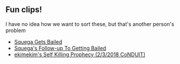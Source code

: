 Fun clips!
---
I have no idea how we want to sort these, but that's another person's problem


* [Squega Gets Bailed](https://clips.twitch.tv/ElatedBlatantCurryPoooound)
* [Squega's Follow-up To Getting Bailed](https://clips.twitch.tv/SilkyBrightManateeArsonNoSexy)
* [ekimekim's Self Killing Prophecy (2/3/2018 CoNDUIT)](https://clips.twitch.tv/MiniatureAlluringSkunkPeteZarollTie)